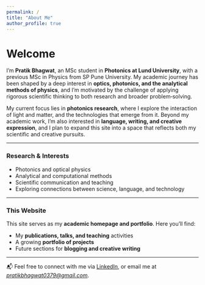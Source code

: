 ```yaml
---
permalink: /
title: "About Me"
author_profile: true
---
```


# Welcome

I’m **Pratik Bhagwat**, an MSc student in **Photonics at Lund University**, with a previous MSc in Physics from SP Pune University. My academic journey has been shaped by a deep interest in **optics, photonics, and the analytical methods of physics**, and I’m motivated by the challenge of applying rigorous scientific thinking to both research and broader problem‑solving.

My current focus lies in **photonics research**, where I explore the interaction of light and matter, and the technologies that emerge from it. Beyond my academic work, I’m also interested in **language, writing, and creative expression**, and I plan to expand this site into a space that reflects both my scientific and creative pursuits.

---

### Research & Interests
- Photonics and optical physics  
- Analytical and computational methods  
- Scientific communication and teaching  
- Exploring connections between science, language, and technology  

---

### This Website
This site serves as my **academic homepage and portfolio**. Here you’ll find:
- My **publications, talks, and teaching** activities  
- A growing **portfolio of projects**  
- Future sections for **blogging and creative writing**  

---

📬 Feel free to connect with me via [LinkedIn](https://www.linkedin.com/in/pratikbhagwat0379), or email me at *pratikbhagwat0379@gmail.com*.
